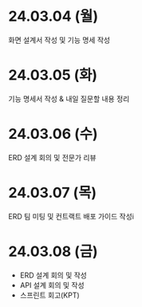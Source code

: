 # 24.03.04 (월)

화면 설계서 작성 및 기능 명세 작성

# 24.03.05 (화)

기능 명세서 작성 & 내일 질문할 내용 정리

# 24.03.06 (수)

ERD 설계 회의 및 전문가 리뷰

# 24.03.07 (목)

ERD 팀 미팅 및 컨트랙트 배포 가이드 작성i

# 24.03.08 (금)

- ERD 설계 회의 및 작성
- API 설계 회의 및 작성
- 스프린트 회고(KPT)
